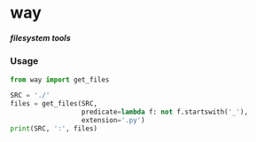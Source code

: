 # way
##### filesystem tools

### Usage
```python
from way import get_files

SRC = './'
files = get_files(SRC, 
                  predicate=lambda f: not f.startswith('_'), 
                  extension='.py')
print(SRC, ':', files)
```